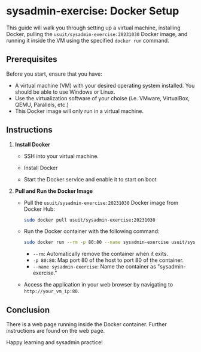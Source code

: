 # sysadmin-exercise: Docker Setup

This guide will walk you through setting up a virtual machine, installing Docker, pulling the `usuit/sysadmin-exercise:20231030` Docker image, and running it inside the VM using the specified `docker run` command.

## Prerequisites

Before you start, ensure that you have:

- A virtual machine (VM) with your desired operating system installed.  You should be able to use Windows or Linux.
- Use the virtualization software of your choise (i.e. VMware, VirtualBox, QEMU, Parallels, etc.)
- This Docker image will only run in a virtual machine.

## Instructions

1. **Install Docker**

   - SSH into your virtual machine.

   - Install Docker

   - Start the Docker service and enable it to start on boot

2. **Pull and Run the Docker Image**

   - Pull the `usuit/sysadmin-exercise:20231030` Docker image from Docker Hub:

     ```bash
     sudo docker pull usuit/sysadmin-exercise:20231030
     ```

   - Run the Docker container with the following command:

     ```bash
     sudo docker run --rm -p 80:80 --name sysadmin-exercise usuit/sysadmin-exercise:20231030
     ```

     - `--rm`: Automatically remove the container when it exits.
     - `-p 80:80`: Map port 80 of the host to port 80 of the container.
     - `--name sysadmin-exercise`: Name the container as "sysadmin-exercise."

   - Access the application in your web browser by navigating to `http://your_vm_ip:80`.

## Conclusion

There is a web page running inside the Docker container.  Further instructions are found on the web page.

Happy learning and sysadmin practice!
